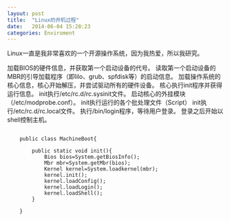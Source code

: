 ```yaml
---
layout: post
title:  "Linux的开机过程"
date:   2014-06-04 15:28:23
categories: Enviroment
---
```

Linux一直是我非常喜欢的一个开源操作系统，因为我热爱，所以我研究。

加载BIOS的硬件信息，并获取第一个启动设备的代号。
读取第一个启动设备的MBR的引导加载程序（即lilo、grub、spfdisk等）的启动信息。
加载操作系统的核心信息，核心开始解压，并尝试驱动所有的硬件设备。
核心执行init程序并获得运行信息。
init执行/etc/rc.d/rc.sysinit文件。
启动核心的外挂模块（/etc/modprobe.conf）。
init执行运行的各个批处理文件（Script）
init执行/etc/rc.d/rc.local文件。
执行/bin/login程序，等待用户登录。
登录之后开始以shell控制主机。
<pre>
<code>
    public class MachineBoot{

        public static void init(){
            Bios bios=System.getBiosInfo();
            Mbr mbr=System.getMbr(bios);
            Kernel kernel=System.loadkernel(mbr);
            kernel.init();
            kernel.loadConfig();
            kernel.loadLogin();
            kernel.loadShell();
        }
        
    }
</code>
</pre>